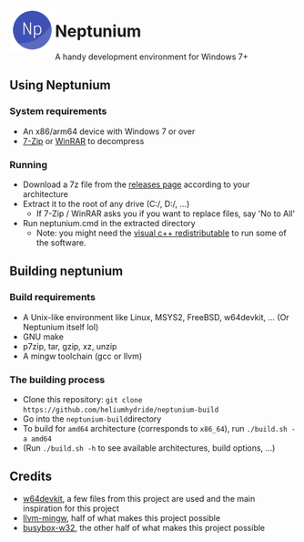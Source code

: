 <a href=#><img src=https://raw.githubusercontent.com/heliumhydride/neptunium-build/master/misc/pics/neptunium32.png width=80 align=left></a>
# Neptunium
A handy development environment for Windows 7+

## Using Neptunium
### System requirements
- An x86/arm64 device with Windows 7 or over
- [7-Zip](https://7-zip.org) or [WinRAR](https://www.rarlab.com/download.htm) to decompress

### Running
- Download a 7z file from the [releases page](https://github.com/heliumhydride/neptunium-build/releases) according to your architecture
- Extract it to the root of any drive (C:/, D:/, ...)
  - If 7-Zip / WinRAR asks you if you want to replace files, say 'No to All'
- Run neptunium.cmd in the extracted directory
  - Note: you might need the [visual c++ redistributable](https://learn.microsoft.com/en-us/cpp/windows/latest-supported-vc-redist?view=msvc-170#visual-studio-2015-2017-2019-and-2022) to run some of the software.

## Building neptunium
### Build requirements
- A Unix-like environment like Linux, MSYS2, FreeBSD, w64devkit, ... (Or Neptunium itself lol)
- GNU make
- p7zip, tar, gzip, xz, unzip
- A mingw toolchain (gcc or llvm)

### The building process
- Clone this repository:
```git clone https://github.com/heliumhydride/neptunium-build```
- Go into the `neptunium-build`directory
- To build for `amd64` architecture (corresponds to `x86_64`), run
```./build.sh -a amd64```
- (Run `./build.sh -h` to see available architectures, build options, ...)

## Credits
- [w64devkit](https://github.com/skeeto/w64devkit), a few files from this project are used and the main inspiration for this project
- [llvm-mingw](https://github.com/mstorsjo/llvm-mingw), half of what makes this project possible
- [busybox-w32](https://github.com/rmyorston/busybox-w32), the other half of what makes this project possible

